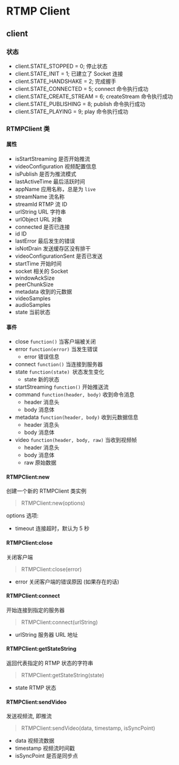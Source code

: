 # RTMP Client

## client

### 状态

- client.STATE_STOPPED = 0; 停止状态
- client.STATE_INIT = 1; 已建立了 Socket 连接
- client.STATE_HANDSHAKE = 2; 完成握手
- client.STATE_CONNECTED = 5; connect 命令执行成功
- client.STATE_CREATE_STREAM = 6; createStream 命令执行成功
- client.STATE_PUBLISHING = 8; publish 命令执行成功
- client.STATE_PLAYING = 9; play 命令执行成功

### RTMPClient 类

#### 属性

- isStartStreaming 是否开始推流
- videoConfiguration 视频配置信息
- isPublish 是否为推流模式
- lastActiveTime 最后活跃时间
- appName 应用名称，总是为 `live`
- streamName 流名称
- streamId RTMP 流 ID
- urlString URL 字符串
- urlObject URL 对象
- connected 是否已连接
- id ID
- lastError 最后发生的错误
- isNotDrain 发送缓存区没有排干
- videoConfigurationSent 是否已发送
- startTime 开始时间
- socket 相关的 Socket
- windowAckSize
- peerChunkSize
- metadata 收到的元数据
- videoSamples
- audioSamples
- state 当前状态

#### 事件

- close `function()` 当客户端被关闭
- error `function(error)` 当发生错误
  - error 错误信息
- connect `function()` 当连接到服务器
- state `function(state) `状态发生变化
  - state 新的状态
- startStreaming `function()` 开始推送流
- command `function(header, body)` 收到命令消息
  - header 消息头
  - body 消息体
- metadata `function(header, body)` 收到元数据信息
  - header 消息头
  - body 消息体
- video `function(header, body, raw)` 当收到视频帧
  - header 消息头
  - body 消息体
  - raw 原始数据

#### RTMPClient:new

创建一个新的 RTMPClient 类实例

> RTMPClient:new(options)

options 选项:

- timeout 连接超时，默认为 5 秒

#### RTMPClient:close

关闭客户端

> RTMPClient:close(error)

- error 关闭客户端的错误原因 (如果存在的话)

#### RTMPClient:connect

开始连接到指定的服务器

> RTMPClient:connect(urlString)

- urlString 服务器 URL 地址

#### RTMPClient:getStateString

返回代表指定的 RTMP 状态的字符串

> RTMPClient:getStateString(state)

- state RTMP 状态

#### RTMPClient:sendVideo

发送视频流, 即推流

> RTMPClient:sendVideo(data, timestamp, isSyncPoint)

- data 视频流数据
- timestamp 视频流时间戳
- isSyncPoint 是否是同步点
